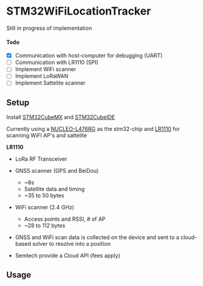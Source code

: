 # STM32WiFiLocationTracker

Still in progress of implementation

#### Todo

* [X] Communication with host-computer for debugging (UART)
* [ ] Communication with LR1110 (SPI)
* [ ] Implement WiFi scanner
* [ ] Implement LoRaWAN
* [ ] Implement Sattelite scanner

## Setup

Install [STM32CubeMX](https://www.st.com/resource/en/user_manual/dm00104712-stm32cubemx-for-stm32-configuration-and-initialization-c-code-generation-stmicroelectronics.pdf) and [STM32CubeIDE](https://www.st.com/en/development-tools/stm32cubeide.html)

Currently using a [NUCLEO-L476RG](https://www.st.com/en/evaluation-tools/nucleo-l476rg.html) as the stm32-chip and [LR1110](https://www.semtech.com/products/wireless-rf/lora-edge/lr1110) for scanning WiFI AP's and sattelite

**LR1110**

* LoRa RF Transceiver
* GNSS scanner (GPS and BeiDou)

  * ~8s
  * Satellite data and timing
  * ~35 to 50 bytes
* WiFi scanner (2.4 GHz)

  * Access points and RSSI, # of AP
  * ~28 to 112 bytes
* GNSS and WiFi scan data is collected on the device and sent to a cloud-based solver to resolve into a position
* Semtech provide a Cloud API (fees apply)

## Usage

